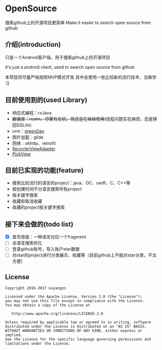 # OpenSource
搜索github上的开源项目更简单 Make it easier to search open source from github

介绍(introduction)
------------------
只是一个Android客户端，用于搜索github上的开源项目

it's just a android client, used to search open source from github

本项目将尽量严格按照MVP模式开发
其中会使用一些比较新的流行技术，当做学习

目前使用到的(used Library)
-------------------------
- 响应式编程：rxJava
- ~~数据库：realm，尽管有些坑，但还是在继续使用~~(线程问题实在麻烦，还是换回SQLite)
- orm：[greenDao](https://github.com/greenrobot/greenDAO)
- 图片加载：glide
- 网络：okhttp、retrofit
- [RecyclerViewAdapter](https://github.com/ouyangzn/BaseRecyclerAdapter)
- [PickView](https://github.com/ouyangzn/Android-Library/tree/master/PickView)

目前已实现的功能(feature)
------------------------
- 搜索比较流行的语言的project：java、OC、swift、C、C++等
- 按创建时间不分语言搜索所有project
- 按关键字搜索
- 收藏和取消收藏
- 收藏的project按关键字搜索

接下来会做的(todo list)
--------------------
- [x] 首页改版：一种语言对应一个fragment
- [ ] 全语言搜索优化
- [ ] 登录github账号，导入账户star数据
- [ ] 对star的project进行分类展示、收藏等（目前github上不能对star分类，不太方便）

License
-------

    Copyright 2016-2017 ouyangzn

    Licensed under the Apache License, Version 2.0 (the "License");
    you may not use this file except in compliance with the License.
    You may obtain a copy of the License at

       http://www.apache.org/licenses/LICENSE-2.0

    Unless required by applicable law or agreed to in writing, software
    distributed under the License is distributed on an "AS IS" BASIS,
    WITHOUT WARRANTIES OR CONDITIONS OF ANY KIND, either express or implied.
    See the License for the specific language governing permissions and
    limitations under the License.
